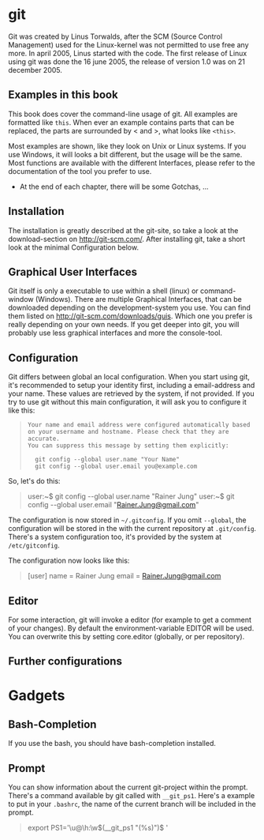 git
===

Git was created by Linus Torwalds, after the SCM (Source Control Management)
used for the Linux-kernel was not permitted to use free any more. In april
2005, Linus started with the code. The first release of Linux using git was
done the 16 june 2005, the release of version 1.0 was on 21 december 2005.

Examples in this book
---------------------

This book does cover the command-line usage of git. All examples are formatted
like `this`. When ever an example contains parts that can be replaced, the
parts are surrounded by < and >, what looks like `<this>`.

Most examples are shown, like they look on Unix or Linux systems. If you use
Windows, it will looks a bit different, but the usage will be the same. Most
functions are available with the different Interfaces, please refer to the
documentation of the tool you prefer to use.

 - At the end of each chapter, there will be some Gotchas, ...

Installation
------------

The installation is greatly described at the git-site, so take a look at the
download-section on http://git-scm.com/. After installing git, take a short
look at the minimal Configuration below.

Graphical User Interfaces
-------------------------

Git itself is only a executable to use within a shell (linux) or command-window
(Windows). There are multiple Graphical Interfaces, that can be downloaded
depending on the development-system you use. You can find them listed on
http://git-scm.com/downloads/guis. Which one you prefer is really depending on
your own needs. If you get deeper into git, you will probably use less
graphical interfaces and more the console-tool.

Configuration
-------------

Git differs between global an local configuration. When you start using git,
it's recommended to setup your identity first, including a email-address and
your name. These values are retrieved by the system, if not provided. If you
try to use git without this main configuration, it will ask you to configure
it like this:

>     Your name and email address were configured automatically based
>     on your username and hostname. Please check that they are accurate.
>     You can suppress this message by setting them explicitly:
>
>       git config --global user.name "Your Name"
>       git config --global user.email you@example.com

So, let's do this:

> user:~$ git config --global user.name "Rainer Jung"
> user:~$ git config --global user.email "Rainer.Jung@gmail.com"

The configuration is now stored in `~/.gitconfig`. If you omit `--global`, the
configuration will be stored in the with the current repository at
`.git/config`. There's a system configuration too, it's provided by the system
at `/etc/gitconfig`.

The configuration now looks like this:

> [user]
>         name = Rainer Jung
>         email = Rainer.Jung@gmail.com

Editor
------

For some interaction, git will invoke a editor (for example to get a comment of your changes). By default the environment-variable EDITOR will be used. You can overwrite this by setting core.editor (globally, or per repository).

Further configurations
----------------------

Gadgets
=======

Bash-Completion
---------------

If you use the bash, you should have bash-completion installed.

Prompt
------

You can show information about the current git-project within the prompt.
There's a command available by git called with `__git_ps1`. Here's a example
to put in your `.bashrc`, the name of the current branch will be included in
the prompt.

> export PS1='\u@\h:\w$(__git_ps1 "(%s)")\$ '
